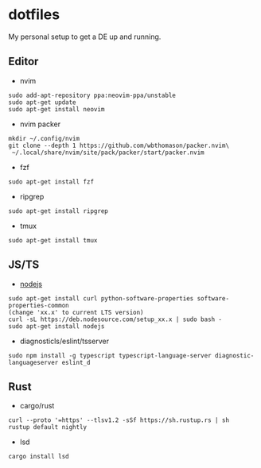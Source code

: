 # dotfiles

My personal setup to get a DE up and running.

## Editor

- nvim

```DOSINI
sudo add-apt-repository ppa:neovim-ppa/unstable
sudo apt-get update
sudo apt-get install neovim
```

- nvim packer

```DOSINI
mkdir ~/.config/nvim
git clone --depth 1 https://github.com/wbthomason/packer.nvim\
 ~/.local/share/nvim/site/pack/packer/start/packer.nvim
```

- fzf

```DOSINI
sudo apt-get install fzf
```

- ripgrep

```DOSINI
sudo apt-get install ripgrep
```

- tmux

```DOSINI
sudo apt-get install tmux
```

## JS/TS

- [nodejs](https://nodejs.org/en/)

```DOSINI
sudo apt-get install curl python-software-properties software-properties-common
(change 'xx.x' to current LTS version)
curl -sL https://deb.nodesource.com/setup_xx.x | sudo bash -
sudo apt-get install nodejs
```

- diagnosticls/eslint/tsserver

```DOSINI
sudo npm install -g typescript typescript-language-server diagnostic-languageserver eslint_d
```

## Rust

- cargo/rust

```DOSINI
curl --proto '=https' --tlsv1.2 -sSf https://sh.rustup.rs | sh
rustup default nightly
```

- lsd

```DOSINI
cargo install lsd
```
